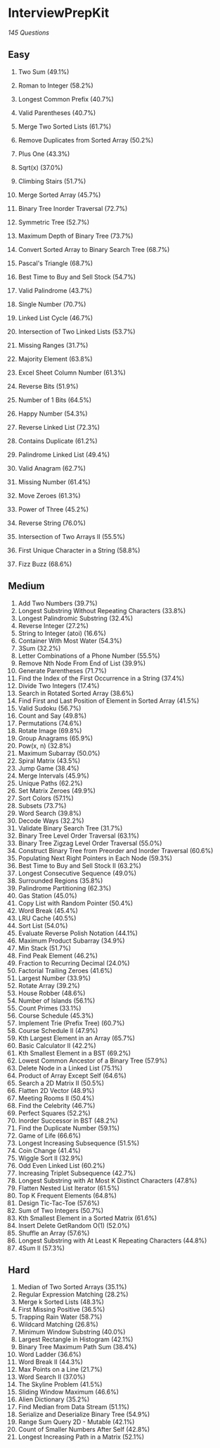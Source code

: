 # InterviewPrepKit

*145 Questions*

## Easy

1. Two Sum
(49.1%)
13. Roman to Integer
(58.2%)
14. Longest Common Prefix
(40.7%)

20. Valid Parentheses
(40.7%)

21. Merge Two Sorted Lists
(61.7%)

26. Remove Duplicates from Sorted Array
(50.2%)

66. Plus One
(43.3%)

69. Sqrt(x)
(37.0%)
70. Climbing Stairs
(51.7%)

88. Merge Sorted Array
(45.7%)

94. Binary Tree Inorder Traversal
(72.7%)

101. Symmetric Tree
(52.7%)

104. Maximum Depth of Binary Tree
(73.7%)

108. Convert Sorted Array to Binary Search Tree
(68.7%)

118. Pascal's Triangle
(68.7%)

121. Best Time to Buy and Sell Stock
(54.7%)

125. Valid Palindrome
(43.7%)

136. Single Number
(70.7%)

141. Linked List Cycle
(46.7%)

160. Intersection of Two Linked Lists
(53.7%)
163. Missing Ranges
(31.7%)

169. Majority Element
(63.8%)

171. Excel Sheet Column Number
(61.3%)

190. Reverse Bits
(51.9%)

191. Number of 1 Bits
(64.5%)

202. Happy Number
(54.3%)

206. Reverse Linked List
(72.3%)

217. Contains Duplicate
(61.2%)

234. Palindrome Linked List
(49.4%)

242. Valid Anagram
(62.7%)

268. Missing Number
(61.4%)

283. Move Zeroes
(61.3%)

326. Power of Three
(45.2%)

344. Reverse String
(76.0%)

350. Intersection of Two Arrays II
(55.5%)

387. First Unique Character in a String
(58.8%)

412. Fizz Buzz
(68.6%)


## Medium

1. Add Two Numbers
(39.7%)
3. Longest Substring Without Repeating Characters
(33.8%)
5. Longest Palindromic Substring
(32.4%)
7. Reverse Integer
(27.2%)
8. String to Integer (atoi)
(16.6%)
11. Container With Most Water
(54.3%)
15. 3Sum
(32.2%)
17. Letter Combinations of a Phone Number
(55.5%)
19. Remove Nth Node From End of List
(39.9%)
22. Generate Parentheses
(71.7%)
28. Find the Index of the First Occurrence in a String
(37.4%)
29. Divide Two Integers
(17.4%)
33. Search in Rotated Sorted Array
(38.6%)
34. Find First and Last Position of Element in Sorted Array
(41.5%)
36. Valid Sudoku
(56.7%)
38. Count and Say
(49.8%)
46. Permutations
(74.6%)
48. Rotate Image
(69.8%)
49. Group Anagrams
(65.9%)
50. Pow(x, n)
(32.8%)
53. Maximum Subarray
(50.0%)
54. Spiral Matrix
(43.5%)
55. Jump Game
(38.4%)
56. Merge Intervals
(45.9%)
62. Unique Paths
(62.2%)
73. Set Matrix Zeroes
(49.9%)
75. Sort Colors
(57.1%)
78. Subsets
(73.7%)
79. Word Search
(39.8%)
91. Decode Ways
(32.2%)
98. Validate Binary Search Tree
(31.7%)
102. Binary Tree Level Order Traversal
(63.1%)
103. Binary Tree Zigzag Level Order Traversal
(55.0%)
105. Construct Binary Tree from Preorder and Inorder Traversal
(60.6%)
116. Populating Next Right Pointers in Each Node
(59.3%)
122. Best Time to Buy and Sell Stock II
(63.2%)
128. Longest Consecutive Sequence
(49.0%)
130. Surrounded Regions
(35.8%)
131. Palindrome Partitioning
(62.3%)
134. Gas Station
(45.0%)
138. Copy List with Random Pointer
(50.4%)
139. Word Break
(45.4%)
146. LRU Cache
(40.5%)
148. Sort List
(54.0%)
150. Evaluate Reverse Polish Notation
(44.1%)
152. Maximum Product Subarray
(34.9%)
155. Min Stack
(51.7%)
162. Find Peak Element
(46.2%)
166. Fraction to Recurring Decimal
(24.0%)
172. Factorial Trailing Zeroes
(41.6%)
179. Largest Number
(33.9%)
189. Rotate Array
(39.2%)
198. House Robber
(48.6%)
200. Number of Islands
(56.1%)
204. Count Primes
(33.1%)
207. Course Schedule
(45.3%)
208. Implement Trie (Prefix Tree)
(60.7%)
210. Course Schedule II
(47.9%)
215. Kth Largest Element in an Array
(65.7%)
227. Basic Calculator II
(42.2%)
230. Kth Smallest Element in a BST
(69.2%)
236. Lowest Common Ancestor of a Binary Tree
(57.9%)
237. Delete Node in a Linked List
(75.1%)
238. Product of Array Except Self
(64.6%)
240. Search a 2D Matrix II
(50.5%)
251. Flatten 2D Vector
(48.9%)
253. Meeting Rooms II
(50.4%)
277. Find the Celebrity
(46.7%)
279. Perfect Squares
(52.2%)
285. Inorder Successor in BST
(48.2%)
287. Find the Duplicate Number
(59.1%)
289. Game of Life
(66.6%)
300. Longest Increasing Subsequence
(51.5%)
322. Coin Change
(41.4%)
324. Wiggle Sort II
(32.9%)
328. Odd Even Linked List
(60.2%)
334. Increasing Triplet Subsequence
(42.7%)
340. Longest Substring with At Most K Distinct Characters
(47.8%)
341. Flatten Nested List Iterator
(61.5%)
347. Top K Frequent Elements
(64.8%)
348. Design Tic-Tac-Toe
(57.6%)
371. Sum of Two Integers
(50.7%)
378. Kth Smallest Element in a Sorted Matrix
(61.6%)
380. Insert Delete GetRandom O(1)
(52.0%)
384. Shuffle an Array
(57.6%)
395. Longest Substring with At Least K Repeating Characters
(44.8%)
454. 4Sum II
(57.3%)

## Hard

1. Median of Two Sorted Arrays
(35.1%)
10. Regular Expression Matching
(28.2%)
23. Merge k Sorted Lists
(48.3%)
41. First Missing Positive
(36.5%)
42. Trapping Rain Water
(58.7%)
44. Wildcard Matching
(26.8%)
76. Minimum Window Substring
(40.0%)
84. Largest Rectangle in Histogram
(42.1%)
124. Binary Tree Maximum Path Sum
(38.4%)
127. Word Ladder
(36.6%)
140. Word Break II
(44.3%)
149. Max Points on a Line
(21.7%)
212. Word Search II
(37.0%)
218. The Skyline Problem
(41.5%)
239. Sliding Window Maximum
(46.6%)
269. Alien Dictionary
(35.2%)
295. Find Median from Data Stream
(51.1%)
297. Serialize and Deserialize Binary Tree
(54.9%)
308. Range Sum Query 2D - Mutable
(42.1%)
315. Count of Smaller Numbers After Self
(42.8%)
329. Longest Increasing Path in a Matrix
(52.1%)
